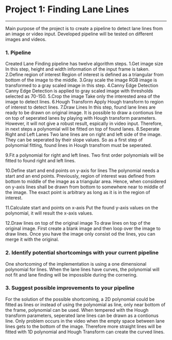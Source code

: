 # Project 1: Finding Lane Lines



---

Main purpose of the project is to create a pipeline to detect lane lines from an image or video input. Developed pipeline will be tested on different images and videos.



### 1. Pipeline

Created Lane Finding pipeline has twelve algorithm steps.
1.Get image size
   In this step, height and width information of the input frame is taken. 
2.Define region of interest
    Region of interest is defined as a triangular from bottom of the image to the middle.
3.Gray scale the image
    RGB image is transformed to a gray scaled image in this step.
4.Canny Edge Detection
    Canny Edge Detection is applied to gray scaled image with thresholds selected as 70-150.
5.Crop the image
    Take only the interested area of the image to detect lines.
6.Hough Transform
    Apply Hough transform to region of interest to detect lines.
7.Draw Lines
    In this step, found lane lines are ready to be drawn on original image. It is possible to draw a contionus line on top of seperated lanes by playing with Hough transform parameters. However, it will not give a robust result, espically in video input. Therefore, in next steps a polynomial will be fitted on top of found lanes.
8.Seperate Right and Left Lanes
    Two lane lines are on right and left side of the image. They can be seperated by their slope values. So as a first step of polynomial fitting, found lines in Hough transfrom must be seperated.
    
9.Fit a polynomial for right and left lines.
    Two first order polynomials will be fitted to found right and left lines.

10.Define start and end points on y-axis for lines
    The polynomial needs a start and an end points. Previously, region of interest was defined from bottom to middle of the image as a triangular area. Hence, when considered on  y-axis lines shall be drawn from bottom to somewhere near to middle of the image. The exact point is arbitrary as long as it is in the region of interest. 

11.Calculate start and points on x-axis
    Put the found y-axis values on the polynomial, it will result the x-axis values.
    
12.Draw lines on top of the original image
    To draw lines on top of the original image. First create a blank image and then loop over the image to draw lines. Once you have the image only consist od the lines, you can merge it with the original.





### 2. Identify potential shortcomings with your current pipeline


One shortcoming of the implementation is using a one dimensional polynomial for lines. When the lane lines have curves, the polynomial will not fit and lane finding will be impossible during the cornering.


### 3. Suggest possible improvements to your pipeline

For the solution of the possible shortcoming, a 2D polynomial could be fitted as lines or instead of using the polynomial as line, only near bottom of the frame, polynomial can be used. When tempered with the Hough transform parameters, seperated lane lines can be drawn as a contionus line. Only problem occurs in the video when the empty space between lane lines gets to the bottom of the image. Therefore more straight lines will be fitted with 1D polynomial and Hough Transform can create the curved lines.  
